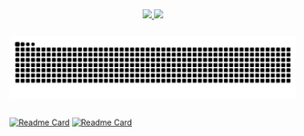 <div align="center">

  <a href="https://github.com/JSeno">
  
  <img height="180em" src="https://github-readme-stats.vercel.app/api?username=JSeno&show_icons=true&theme=vision-friendly-dark&include_all_commits=true&count_private=true"/>
  
  <img height="180em" src="https://github-readme-stats.vercel.app/api/top-langs/?username=JSeno&layout=compact&langs_count=7&theme=vision-friendly-dark"/>
  
</div>
  
  ##
 
  
![Snake animation](https://github.com/jseno/jseno/blob/output/github-contribution-grid-snake.svg)

  ##
[![Readme Card](https://github-readme-stats.vercel.app/api/pin/?username=JSeno&repo=aula_tkinter&show_icons=true&theme=vision-friendly-dark)](https://github.com/JSeno/aula_tkinter)
[![Readme Card](https://github-readme-stats.vercel.app/api/pin/?username=JSeno&repo=cypress_aprendizado&show_icons=true&theme=vision-friendly-dark)](https://github.com/JSeno/cypress_aprendizado)
